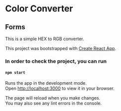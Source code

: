 # Color Converter

## Forms

This is a simple HEX to RGB converter.

This project was bootstrapped with [Create React App](https://github.com/facebook/create-react-app).

### In order to check the project, you can run

#### `npm start`

Runs the app in the development mode.\
Open [http://localhost:3000](http://localhost:3000) to view it in your browser.

The page will reload when you make changes.\
You may also see any lint errors in the console.
